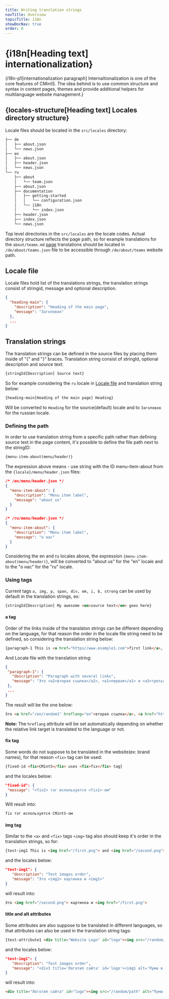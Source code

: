 ```yaml
---
title: Writing translation strings
navTitle: Overview
topicTitle: i18n
showDocNav: true
order: 0
---
```


# {i18n[Heading text] internationalization}

{i18n-p1[internationalization paragraph] Internaltionalization is one of the
core features of CMintS. The idea behind is to use common structure and syntax
in content pages, themes and provide additional helpers for multilanguage
website management.}

## {locales-structure[Heading text] Locales directory structure}

Locale files should be located in the `src/locales` directory:

```bash
├── de
│   ├── about.json
│   └── news.json
├── en
│   ├── about.json
│   ├── header.json
│   └── news.json
└── ru
    ├── about
    │   └── team.json
    ├── about.json
    ├── documentation
    │   ├── getting-started
    │   │   └── configuration.json
    │   └── i18n
    │       └── index.json
    ├── header.json
    ├── index.json
    └── news.json
```

Top level directories in the `src/locales` are the locale codes.
Actual directory structure reflects the page path, so for example translations
for the `about/teams.md` [page]() translations should be located in
`/de/about/teams.json` file to be accessible through `/de/about/teams` website
path.


## Locale file

Locale files hold list of the translations strings, the translation strings
consist of stringid, message and optional description.

```json
{
  "heading-main": {
    "description": "Heading of the main page",
    "message": "Заголовок"
  },
  ...
}
```

## Translation strings

The translation strings can be defined in the source files by placing them
inside of "{" and "}" braces. Translation string consist of stringId, optional
description and source text:

```javascript
{stringId[Description] Source text}
```

So for example considering the `ru` locale in [Locale file](#locale-file) and
translation string below:

```html
{heading-main[Heading of the main page] Heading}
```

Will be converted to `Heading` for the source(default) locale and to `Заголовок`
for the russian locale.

### Defining the path

In order to use translation string from a specific path rather than defining source text in the page content, it's possible to define the file path next to the stringID:

```html
{menu-item-about(menu/header)}
```

The expression above means - use string with the ID menu-item-about from the `{locale}/menu/header.json` files:

```json
/* /en/menu/header.json */
{
  "menu-item-about": {
    "description": "Menu item label",
    "message": "about us"
  }
}
```
```json
/* /ru/menu/header.json */
{
  "menu-item-about": {
    "description": "Menu item label",
    "message": "о нас"
  }
}
```

Considering the en and ru locales above, the expression `{menu-item-about(menu/header)}`, will be converted to "about us" for the "en" locale and to the "о нас" for the "ru" locale. 

### Using tags

Current tags `a, img, p, span, div, em, i, b, strong` can be used by default in
the translation strings, ex:

```html
{stringId[Description] My awesome <em>source text</em> goes here}
```

#### a tag

Order of the links inside of the translaton strings can be different depending
on the language, for that reason the order in the locale file string need to be
defined, so considering the translation string below:

```html
{paragraph-1 This is <a href="https//www.example1.com">first link</a>, <a href="/random1">second link</a> and <a href="/random2">third link</a>}
```

And Locale file with the translation string: 
 
 ```json
{
  "paragraph-1": {
    "description": "Paragraph with several links",
    "message": "Это <a2>вторая ссылка</a2>, <a1>первая</a1> и <a3>третья ссылка</a3>"
  },
  ...
}
```

The result will be the one below:

```html
Это <a href="/en/random1" hreflang="en">вторая ссылка</a>, <a href="https//www.example1.com">первая</a> и <a href="/en/random2" hreflang="en">третья ссылка</a>
```

**Note:** The `hreflang` attribute will be set automatically depending on
whether the relative link target is translated to the language or not.

#### fix tag

Some words do not suppose to be translated in the website(ex: brand names), for
that reason `<fix>` tag can be used:

```html
{fixed-id <fix>CMintS</fix> uses <fix>fix</fix> tag}
```

and the locales below:

 ```json
"fixed-id": {
  "message": "<fix2> тэг используется <fix1>-ом"
}
```

Will result into:

```html
fix тэг используется CMintS-ом
```

#### img tag

Similar to the `<a>` and `<fix>` tags `<img>` tag also should keep it's order in
the translation strings, so for:

```html
{test-img1 This is <img href="/first.png"> and <img href="/second.png"> image}
```

and the locales below:

 ```json
"test-img1": {
    "description": "Test images order",
    "message": "Это <img2> картинка и <img1>"
}
```

will result into:

```html
Это <img href="/second.png"> картинка и <img href="/first.png">
```

#### title and alt attributes

Some attributes are also suppose to be translated in different languages, so
that attributes can also be used in the translation string tags:

```html
{test-attribute1 <div title="Website Logo" id="logo"><img src="/random/path" alt="Jumping puma" />Picture</div>}
```

and the locales below:

 ```json
"test-img1": {
    "description": "Test images order",
    "message": "<div1 title='Логотип сайта' id='logo'><img1 alt='Пума в прыжке'>Картинка</div1>"
}
```

will result into:

```html
<div title="Логотип сайта" id="logo"><img src="/random/path" alt="Пума в прыжке" />Картинка</div>
```
